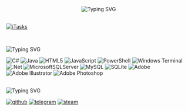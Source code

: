 <div align="center"><img src="https://readme-typing-svg.herokuapp.com?font=Play&weight=50&size=36&duration=2500&pause=2000&color=FF0A57&center=true&random=false&width=200&height=60&lines=Greedeks" alt="Typing SVG" /></div></br>

<div align="left">
  
[![iTasks](https://github-readme-stats.vercel.app/api/pin/?username=greedeks&repo=gtweak&border_color=FF0A57&bg_color=00000000&title_color=FF0A57&text_color=8B949E&icon_color=FF0A57)](https://github.com/greedeks/gtweak)

</br><div align="left"><img src="https://readme-typing-svg.herokuapp.com?font=Play&weight=200&size=30&duration=2500&pause=2000&color=FF0A57&background=FFFFFF00&width=320&height=40&lines=Languages+and+tools" alt="Typing SVG" /></div>

![C#](https://img.shields.io/badge/c%23-%23239120.svg?color=c41745&style=for-the-badge&logo=csharp&logoColor=white) 
![Java](https://img.shields.io/badge/java-%23ED8B00.svg?color=b00c32&style=for-the-badge&logo=openjdk&logoColor=white) 
![HTML5](https://img.shields.io/badge/html5-%23E34F26.svg?color=c41745&style=for-the-badge&logo=html5&logoColor=white) 
![JavaScript](https://img.shields.io/badge/javascript-%23323330.svg?color=b00c32&style=for-the-badge&logo=javascript&logoColor=white) 
![PowerShell](https://img.shields.io/badge/PowerShell-%235391FE.svg?color=c41745&style=for-the-badge&logo=powershell&logoColor=white) 
![Windows Terminal](https://img.shields.io/badge/Windows%20Terminal-%234D4D4D.svg?color=b00c32&style=for-the-badge&logo=windows-terminal&logoColor=white) 
![.Net](https://img.shields.io/badge/.NET-5C2D91?color=c41745&style=for-the-badge&logo=.net&logoColor=white) 
![MicrosoftSQLServer](https://img.shields.io/badge/Microsoft%20SQL%20Server-CC2927?color=b00c32&style=for-the-badge&logo=microsoft%20sql%20server&logoColor=white) 
![MySQL](https://img.shields.io/badge/mysql-4479A1.svg?color=c41745&style=for-the-badge&logo=mysql&logoColor=white) 
![SQLite](https://img.shields.io/badge/sqlite-%2307405e.svg?color=b00c32&style=for-the-badge&logo=sqlite&logoColor=white) 
![Adobe](https://img.shields.io/badge/adobe-%23FF0000.svg?color=c41745&style=for-the-badge&logo=adobe&logoColor=white) 
![Adobe Illustrator](https://img.shields.io/badge/adobe%20illustrator-%23FF9A00.svg?color=b00c32&style=for-the-badge&logo=adobe%20illustrator&logoColor=white) 
![Adobe Photoshop](https://img.shields.io/badge/adobe%20photoshop-%2331A8FF.svg?color=c41745&style=for-the-badge&logo=adobe%20photoshop&logoColor=white)
</div>

<br>

<div align="left"><img src="https://readme-typing-svg.herokuapp.com?font=Play&weight=200&size=30&duration=2500&pause=2000&color=479cff&background=FFFFFF00&width=150&height=40&lines=Contacts" alt="Typing SVG" /></div>

[![github](https://img.shields.io/badge/Github-gray?style=for-the-badge&logo=github&logoColor=white)](https://github.com/Greedeks)
[![telegram](https://img.shields.io/badge/Telegram-1DA1F2?style=for-the-badge&logo=telegram&logoColor=white)](https://t.me/Greedeks)
[![steam](https://img.shields.io/badge/STEAM-042430?style=for-the-badge&logo=steam&logoColor=white)](https://steamcommunity.com/id/greedeks/)


